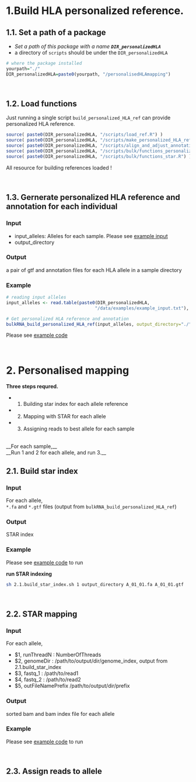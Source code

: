 

# 1.Build HLA personalized reference. 


## 1.1. Set a path of a package

* *Set a path of this package with a name __`DIR_personalizedHLA`__*
* a directory of `scripts` should be under the `DIR_personalizedHLA`

```R
# where the package installed
yourpath="./"
DIR_personalizedHLA=paste0(yourpath, "/personalisedHLAmapping") 
```

<br>

## 1.2. Load functions


Just running a single script `build_personalized_HLA_ref` can provide personalized HLA reference. 

```R
source( paste0(DIR_personalizedHLA, "/scripts/load_ref.R") )
source( paste0(DIR_personalizedHLA, "/scripts/make_personalized_HLA_ref.R") )
source( paste0(DIR_personalizedHLA, "/scripts/align_and_adjust_annotation.R") )
source( paste0(DIR_personalizedHLA, "/scripts/bulk/functions_personalized_HLA_ref.R") )
source( paste0(DIR_personalizedHLA, "/scripts/bulk/functions_star.R") )


```

All resource for building references loaded ! 


<br>

## 1.3. Gernerate personalized HLA reference and annotation for each individual


### Input

- input_alleles: Alleles for each sample. Please see [example input](../data/examples/example_input.txt)
- output_directory


### Output
a pair of gtf and annotation files for each HLA allele in a sample directory 


### Example

```R
# reading input alleles
input_alleles <- read.table(paste0(DIR_personalizedHLA, 
                                  "/data/examples/example_input.txt"), head=T)

# Get personalized HLA reference and annotation
bulkRNA_build_personalized_HLA_ref(input_alleles, output_directory="./" )

```

Please see [example code](../scripts/bulk/1.build_HLApm.R)


<br>

# 2. Personalised mapping

__Three steps requred.__ 

- 1. Building star index for each allele reference
- 2. Mapping with STAR for each allele
- 3. Assigning reads to best allele for each sample  

<br>
__For each sample,__ <br>
__Run 1 and 2 for each allele, and run 3.__

## 2.1. Build star index


### Input

For each allele,<br>
 `*.fa` and `*.gtf` files (output from `bulkRNA_build_personalized_HLA_ref`) 


### Output

STAR index

### Example


Please see [example code](../scripts/bulk/2.1.build_star_index.sh) to run

__run STAR indexing__

```bash
sh 2.1.build_star_index.sh 1 output_directory A_01_01.fa A_01_01.gtf
```

<br>

## 2.2. STAR mapping


### Input

For each allele,

- $1, runThreadN : NumberOfThreads
- $2, genomeDir : /path/to/output/dir/genome_index, output from 2.1.build_star_index
- $3, fastq_1 : /path/to/read1
- $4, fastq_2 : /path/to/read2
- $5, outFileNamePrefix /path/to/output/dir/prefix


### Output

sorted bam and bam index file for each allele


### Example
Please see [example code](../scripts/bulk/2.2.star_mapping.sh) to run




<br>

## 2.3. Assign reads to allele




